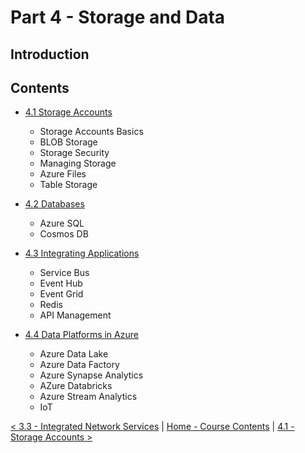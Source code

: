 # Part 4 - Storage and Data

## Introduction

## Contents

- [4.1 Storage Accounts](./storageAccounts.md)
    - Storage Accounts Basics
    - BLOB Storage
    - Storage Security
    - Managing Storage
    - Azure Files
    - Table Storage

- [4.2 Databases](./databases.md)
    - Azure SQL
    - Cosmos DB

- [4.3 Integrating Applications](./integratingApplications.md)
    - Service Bus
    - Event Hub
    - Event Grid
    - Redis
    - API Management

- [4.4 Data Platforms in Azure](./dataPlatforms.md)
    - Azure Data Lake
    - Azure Data Factory
    - Azure Synapse Analytics
    - AZure Databricks
    - Azure Stream Analytics
    - IoT    

[< 3.3 - Integrated Network Services](./integratedNetworkServices.md) | [Home - Course Contents](../Contents.md) |  [4.1 - Storage Accounts >](./storageAccounts.md)